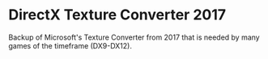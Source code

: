 # DirectX Texture Converter 2017
 Backup of Microsoft's Texture Converter from 2017 that is needed by many games of the timeframe (DX9-DX12).
